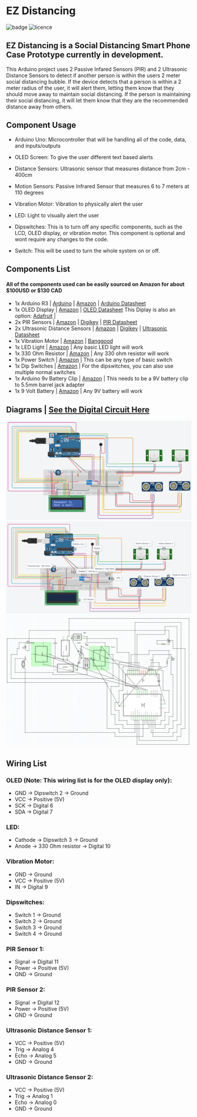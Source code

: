 # EZ Distancing

![badge](https://img.shields.io/badge/Status-In_Development-red)
![licence](https://img.shields.io/badge/Licence-MIT-green)

## EZ Distancing is a Social Distancing Smart Phone Case Prototype currently in development.
This Arduino project uses 2 Passive Infared Sensors (PIR) and 2 Ultrasonic Distance Sensors to detect if another person is within the users 2 meter social distancing bubble. If the device detects that a person is within a 2 meter radius of the user, it will alert them, letting them know that they should move away to maintain social distancing. If the person is maintaining their social distancing, it will let them know that they are the recommended distance away from others.

## Component Usage

- Arduino Uno:
Microcontroller that will be handling all of the code, data, and inputs/outputs


- OLED Screen:
To give the user different text based alerts


- Distance Sensors:
Ultrasonic sensor that measures distance from 2cm - 400cm


- Motion Sensors:
Passive Infrared Sensor that measures 6 to 7 meters at 110 degrees


- Vibration Motor:
Vibration to physically alert the user 


- LED:
Light to visually alert the user 

- Dipswitches:
This is to turn off any specific components, such as the LCD, OLED display, or vibration motor. This component is optional and wont require any changes to the code.

- Switch:
This will be used to turn the whole system on or off.





## Components List

#### All of the components used can be easily sourced on Amazon for about $100USD or $130 CAD
  - 1x Arduino R3 | [Arduino](https://store.arduino.cc/usa/arduino-uno-rev3) | [Amazon](https://amzn.to/39Mofgh) | [Arduino Datasheet](https://github.com/hightechu/hightechu-ez-distancing/blob/readme-updates/Datasheets/Arduino%20Datasheet.pdf)
  - 1x OLED Display | [Amazon](https://amzn.to/3oUkh9T) |  [OLED Datasheet](https://github.com/hightechu/hightechu-ez-distancing/blob/readme-updates/Datasheets/OLED%20Datasheet.pdf) This Diplay is also an option: [Adafruit](https://www.adafruit.com/product/1447) |
  - 2x PIR Sensors | [Amazon](https://amzn.to/3jdQJ5E) | [Digikey](https://www.digikey.ca/en/products/detail/parallax-inc/555-28027/1774435?utm_adgroup=Sensors%2C%20Transducers&utm_source=google&utm_medium=cpc&utm_campaign=Smart%20Shopping_Product_Sensors%2C%20Transducers&utm_term=&productid=1774435&gclid=Cj0KCQiA34OBBhCcARIsAG32uvMqh89rxO9f6xbPtkStzS1uTOP_4cBgo2jJ0Yx7L0SRGLpPSkWOQioaAnQyEALw_wcB) | [PIR Datasheet](https://github.com/hightechu/hightechu-ez-distancing/blob/readme-updates/Datasheets/PIR%20Datasheet.pdf)
  - 2x Ultrasonic Distance Sensors | [Amazon](https://amzn.to/3cDDKZL) | [Digikey](https://www.digikey.ca/en/products/detail/parallax-inc/28015/1774419?utm_adgroup=Sensors%2C%20Transducers&utm_source=google&utm_medium=cpc&utm_campaign=Smart%20Shopping_Product_Sensors%2C%20Transducers&utm_term=&productid=1774419&gclid=Cj0KCQiA34OBBhCcARIsAG32uvNk1lc0XfCvlnqHobZl1Lc-1du7r6fmTYBBKW3S_xN-guYmEQOqYQAaAvb3EALw_wcB) | [Ultrasonic Datasheet](https://github.com/hightechu/hightechu-ez-distancing/blob/readme-updates/Datasheets/Ultrasonic%20Datasheet.pdf)
  - 1x Vibration Motor | [Amazon](https://amzn.to/2O4mnXT) | [Banggood](https://usa.banggood.com/Vibration-Motor-Module-Mini-Flat-Vibrating-DC-Motor-p-1334091.html?utm_source=googleshopping&utm_medium=cpc_organic&gmcCountry=CA&utm_content=minha&utm_campaign=minha-cag-en-pc&currency=CAD&cur_warehouse=CN&createTmp=1&utm_source=googleshopping&utm_medium=cpc_bgcs&utm_content=haosen&utm_campaign=haosen-ssc-cag-newcustom-ncv95-all-1102-11sale&ad_id=476723707835&gclid=Cj0KCQiA34OBBhCcARIsAG32uvMU1VkPf0bBRYoDsNWxX3LmyqV14ncTnp0zzH0OvhrRb4vWF30xCygaAnIaEALw_wcB)
  - 1x LED Light | [Amazon](https://amzn.to/2MWNaoA) | Any basic LED light will work
  - 1x 330 Ohm Resistor | [Amazon](https://amzn.to/2MNKfhM) | Any 330 ohm resistor will work
  - 1x Power Switch | [Amazon](https://amzn.to/2O3LQ3I) | This can be any type of basic switch
  - 1x Dip Switches | [Amazon](https://amzn.to/3je81Q0) | For the dipswitches, you can also use multiple normal switches
  - 1x Arduino 9v Battery Clip | [Amazon](https://amzn.to/3aAL9Gw) | This needs to be a 9V battery clip to 5.5mm barrel jack adapter
  - 1x 9 Volt Battery | [Amazon](https://amzn.to/36EQhbG) | Any 9V battery will work
  
  
  
  
 ## Diagrams | [See the Digital Circuit Here](https://www.tinkercad.com/things/4oZ3T0bb2it)
![EZ Social Distancing](https://github.com/hightechu/hightechu-ez-distancing/blob/readme-updates/Images/nolabels.png)
![EZ Social Distancing Labels](https://github.com/hightechu/hightechu-ez-distancing/blob/readme-updates/Images/lables.png)
![EZ Social Distancing Schematic](https://github.com/hightechu/hightechu-ez-distancing/blob/readme-updates/Images/schematic.png)



## Wiring List

### OLED (Note: This wiring list is for the OLED display only):
- GND → Dipswitch 2 -> Ground
- VCC → Positive (5V)
- SCK → Digital 6
- SDA → Digital 7

### LED:
- Cathode → Dipswitch 3 → Ground
- Anode → 330 Ohm resistor → Digital 10

### Vibration Motor:
- GND → Ground
- VCC → Positive (5V)
- IN → Digital 9

### Dipswitches:
- Switch 1 → Ground
- Switch 2 → Ground
- Switch 3 → Ground
- Switch 4 → Ground

### PIR Sensor 1:
- Signal → Digital 11
- Power → Positive (5V)
- GND → Ground

### PIR Sensor 2:
- Signal → Digital 12
- Power → Positive (5V)
- GND → Ground

### Ultrasonic Distance Sensor 1:
- VCC → Positive (5V)
- Trig → Analog 4
- Echo → Analog 5
- GND → Ground

### Ultrasonic Distance Sensor 2:
- VCC → Positive (5V)
- Trig → Analog 1
- Echo → Analog 0
- GND → Ground
